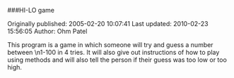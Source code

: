 ###HI-LO game

Originally published: 2005-02-20 10:07:41
Last updated: 2010-02-23 15:56:05
Author: Ohm Patel

 This program is a game in which someone will try and guess a number between\n1-100 in 4 tries. It will also give out instructions of how to play using methods and will also tell the person if their guess was too low or too high.